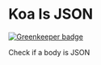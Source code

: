 # Koa Is JSON

[![Greenkeeper badge](https://badges.greenkeeper.io/koajs/is-json.svg)](https://greenkeeper.io/)

Check if a body is JSON
